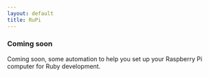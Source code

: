 ```yaml
---
layout: default
title: RuPi
---
```


### Coming soon

Coming soon, some automation to help you set up your Raspberry Pi computer for Ruby development.

